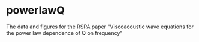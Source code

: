 # powerlawQ
The data and figures for the RSPA paper "Viscoacoustic wave equations for the power law dependence of Q on frequency"
